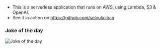 * This is a serverless application that runs on AWS, using Lambda, S3 & OpenAI.
* See it in action on https://github.com/selcukcihan

### Joke of the day

![Joke of the day](https://cihan-software-joke-generator-v2-bucket.s3.us-east-1.amazonaws.com/joke.svg)
